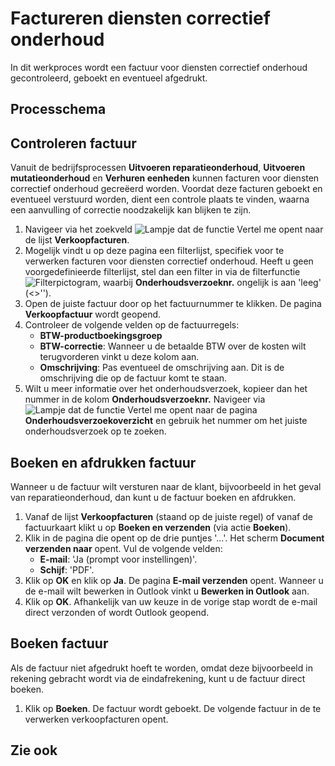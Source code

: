 # Factureren diensten correctief onderhoud 

In dit werkproces wordt een factuur voor diensten correctief onderhoud gecontroleerd, geboekt en eventueel afgedrukt. 

## Processchema

## Controleren factuur

Vanuit de bedrijfsprocessen **Uitvoeren reparatieonderhoud**, **Uitvoeren mutatieonderhoud** en **Verhuren eenheden** kunnen facturen voor diensten correctief onderhoud gecreëerd worden. Voordat deze facturen geboekt en eventueel verstuurd worden, dient een controle plaats te vinden, waarna een aanvulling of correctie noodzakelijk kan blijken te zijn.

 1. Navigeer via het zoekveld ![Lampje dat de functie Vertel me opent](https://docs.microsoft.com/nl-NL/dynamics365/business-central/media/ui-search/search_small.png "Vertel me wat u wilt doen")   naar de lijst **Verkoopfacturen**.
 2. Mogelijk vindt u op deze pagina een filterlijst, specifiek voor te verwerken facturen voor diensten correctief onderhoud. Heeft u geen voorgedefinieerde filterlijst, stel dan een filter in via de filterfunctie ![Filterpictogram](https://docs.microsoft.com/nl-nl/dynamics365/business-central/media/ui-search/filter-icon.png "Pictogram Filter"), waarbij **Onderhoudsverzoeknr.** ongelijk is aan 'leeg' (<>'').
 3. Open de juiste factuur door op het factuurnummer te klikken. De pagina **Verkoopfactuur** wordt geopend.
 4. Controleer de volgende velden op de factuurregels:
	* **BTW-productboekingsgroep**
	* **BTW-correctie**: Wanneer u de betaalde BTW over de kosten wilt terugvorderen vinkt u deze kolom aan.
	* **Omschrijving**: Pas eventueel de omschrijving aan. Dit is de omschrijving die op de factuur komt te staan.
 5. Wilt u meer informatie over het onderhoudsverzoek, kopieer dan het nummer in de kolom **Onderhoudsverzoeknr.** Navigeer via ![Lampje dat de functie Vertel me opent](https://docs.microsoft.com/nl-NL/dynamics365/business-central/media/ui-search/search_small.png "Vertel me wat u wilt doen") naar de pagina **Onderhoudsverzoekoverzicht** en gebruik het nummer om het juiste onderhoudsverzoek op te zoeken. 

## Boeken en afdrukken factuur

Wanneer u de factuur wilt versturen naar de klant, bijvoorbeeld in het geval van reparatieonderhoud, dan kunt u de factuur boeken en afdrukken. 

 1. Vanaf de lijst **Verkoopfacturen** (staand op de juiste regel) of vanaf de factuurkaart klikt u op **Boeken en verzenden** (via actie **Boeken**).
 2. Klik in de pagina die opent op de drie puntjes '...'. Het scherm **Document verzenden naar** opent. Vul de volgende velden:
	* **E-mail**: 'Ja (prompt voor instellingen)'.
	* **Schijf**: 'PDF'.
 3. Klik op **OK** en klik op **Ja**. De pagina **E-mail verzenden** opent. Wanneer u de e-mail wilt bewerken in Outlook vinkt u **Bewerken in Outlook** aan. 
 4. Klik op **OK**. Afhankelijk van uw keuze in de vorige stap wordt de e-mail direct verzonden of wordt Outlook geopend.

## Boeken factuur

Als de factuur niet afgedrukt hoeft te worden, omdat deze bijvoorbeeld in rekening gebracht wordt via de eindafrekening, kunt u de factuur direct boeken. 

 1. Klik op **Boeken**. De factuur wordt geboekt. De volgende factuur in de te verwerken verkoopfacturen opent. 

## Zie ook

<!--stackedit_data:
eyJoaXN0b3J5IjpbLTE5NDE4NzY3NTEsMzU1OTAzMDExLDEwOT
A5ODU1OSwxMDY0NjEzNjg5XX0=
-->